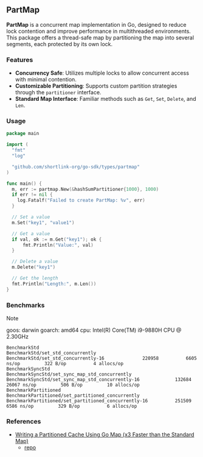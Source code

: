 ## PartMap

**PartMap** is a concurrent map implementation in Go, designed to reduce lock contention and improve performance in multithreaded environments. 
This package offers a thread-safe map by partitioning the map into several segments, each protected by its own lock.

### Features

- **Concurrency Safe**: Utilizes multiple locks to allow concurrent access with minimal contention.
- **Customizable Partitioning**: Supports custom partition strategies through the `partitioner` interface.
- **Standard Map Interface**: Familiar methods such as `Get`, `Set`, `Delete`, and `Len`.

### Usage

```go
package main

import (
  "fmt"
  "log"

  "github.com/shortlink-org/go-sdk/types/partmap"
)

func main() {
  m, err := partmap.New(&hashSumPartitioner{1000}, 1000)
  if err != nil {
    log.Fatalf("Failed to create PartMap: %v", err)
  }

  // Set a value
  m.Set("key1", "value1")

  // Get a value
  if val, ok := m.Get("key1"); ok {
      fmt.Println("Value:", val)
  }

  // Delete a value
  m.Delete("key1")

  // Get the length
  fmt.Println("Length:", m.Len())
}
```

### Benchmarks

> [!NOTE]
> 
> goos: darwin
> goarch: amd64
> cpu: Intel(R) Core(TM) i9-9880H CPU @ 2.30GHz

```shell
BenchmarkStd
BenchmarkStd/set_std_concurrently
BenchmarkStd/set_std_concurrently-16         	  220958	      6605 ns/op	     322 B/op	       4 allocs/op
BenchmarkSyncStd
BenchmarkSyncStd/set_sync_map_std_concurrently
BenchmarkSyncStd/set_sync_map_std_concurrently-16         	  132684	     26067 ns/op	     506 B/op	      10 allocs/op
BenchmarkPartitioned
BenchmarkPartitioned/set_partitioned_concurrently
BenchmarkPartitioned/set_partitioned_concurrently-16      	  251509	      6586 ns/op	     329 B/op	       6 allocs/op
```

### References

- [Writing a Partitioned Cache Using Go Map (x3 Faster than the Standard Map)](https://blog.stackademic.com/writing-a-partitioned-cache-using-go-map-x3-faster-than-the-standard-map-dbfe704fe4bf)
  - [repo](https://github.com/vadiminshakov/partmap/blob/main/crcpartitioner.go)
